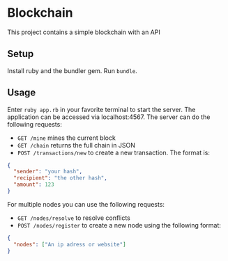 # Blockchain
This project contains a simple blockchain with an API

## Setup
Install ruby and the bundler gem. Run `bundle`.

## Usage
Enter `ruby app.rb` in your favorite terminal to start the server.
The application can be accessed via localhost:4567.
The server can do the following requests:
* `GET /mine` mines the current block
* `GET /chain` returns the full chain in JSON
* `POST /transactions/new` to create a new transaction. The format is:
```json
{
  "sender": "your hash",
  "recipient": "the other hash",
  "amount": 123
}
```

For multiple nodes you can use the following requests:
* `GET /nodes/resolve` to resolve conflicts
* `POST /nodes/register` to create a new node using the following format:
```json
{
  "nodes": ["An ip adress or website"]
}
```
